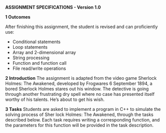 **ASSIGNMENT SPECIFICATIONS - Version 1.0**
 
**1 Outcomes**

 After finishing this assignment, the student is revised and can proficiently use:
 
 - Conditional statements
 - Loop statements
 - Array and 2-dimensional array
 - String processing
 - Function and function call
 - File read/write operations
 
**2 Introduction**
 The assignment is adapted from the video game Sherlock Holmes: The Awakened, developed by Frogwares 6 September 1894, a bored Sherlock Holmes stares out his window. The detective is going through another frustrating dry spell where no case has presented itself worthy of his talents. He’s about to get his wish.
 
**3 Tasks**
 Students are asked to implement a program in C++ to simulate the solving process of Sher lock Holmes: The Awakened, through the tasks described below. Each task requires writing a corresponding function, and the parameters for this function will be provided in the task description.
